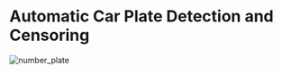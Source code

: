 # Automatic Car Plate Detection and Censoring

![number_plate](https://user-images.githubusercontent.com/72137556/185652373-13285548-0cda-4c22-ad21-de42faa89bed.png)
